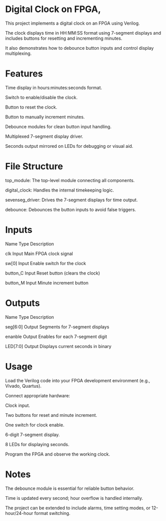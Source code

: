 # Digital Clock on FPGA,
This project implements a digital clock on an FPGA using Verilog. 

The clock displays time in HH:MM:SS format using 7-segment displays and includes buttons for resetting and incrementing minutes.

It also demonstrates how to debounce button inputs and control display multiplexing.

# Features
Time display in hours:minutes:seconds format.

Switch to enable/disable the clock.

Button to reset the clock.

Button to manually increment minutes.

Debounce modules for clean button input handling.

Multiplexed 7-segment display driver.

Seconds output mirrored on LEDs for debugging or visual aid.

# File Structure
top_module: The top-level module connecting all components.

digital_clock: Handles the internal timekeeping logic.

sevenseg_driver: Drives the 7-segment displays for time output.

debounce: Debounces the button inputs to avoid false triggers.

# Inputs
Name	       Type	     Description

clk	         Input	   Main FPGA clock signal

sw[0]	       Input	   Enable switch for the clock

button_C	   Input	   Reset button (clears the clock)

button_M	   Input	   Minute increment button

# Outputs
Name	       Type	     Description

seg[6:0]	   Output	   Segments for 7-segment displays

enanble	     Output	   Enables for each 7-segment digit

LED[7:0]	   Output	   Displays current seconds in binary

# Usage
Load the Verilog code into your FPGA development environment (e.g., Vivado, Quartus).

Connect appropriate hardware:

Clock input.

Two buttons for reset and minute increment.

One switch for clock enable.

6-digit 7-segment display.

8 LEDs for displaying seconds.

Program the FPGA and observe the working clock.

# Notes
The debounce module is essential for reliable button behavior.

Time is updated every second; hour overflow is handled internally.

The project can be extended to include alarms, time setting modes, or 12-hour/24-hour format switching.
